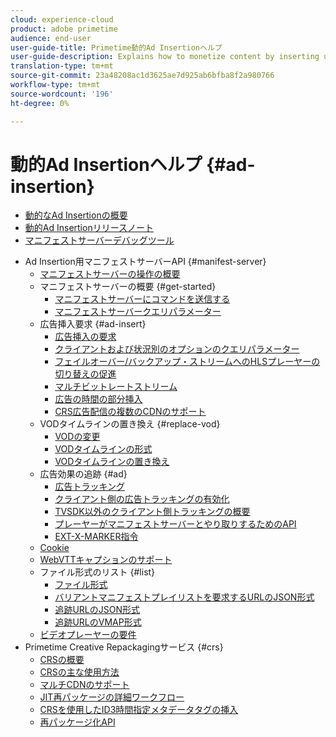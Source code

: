 ```yaml
---
cloud: experience-cloud
product: adobe primetime
audience: end-user
user-guide-title: Primetime動的Ad Insertionヘルプ
user-guide-description: Explains how to monetize content by inserting user-targeted dynamic ads on the server and engage audience with personalized ads.
translation-type: tm+mt
source-git-commit: 23a48208ac1d3625ae7d925ab6bfba8f2a980766
workflow-type: tm+mt
source-wordcount: '196'
ht-degree: 0%

---
```



# 動的Ad Insertionヘルプ {#ad-insertion}

+ [動的なAd Insertionの概要](home.md)
+ [動的Ad Insertionリリースノート](https://docs.adobe.com/content/help/en/primetime/release-notes/ptai/ptai-19x-release-notes.html)
+ [マニフェストサーバーデバッグツール](manifest-server-debugging-tool.md)

<!-- + [Server Side Ad Insertion debugging dashboard](ssai-debugging-dashboard.md)-->
+ Ad Insertion用マニフェストサーバーAPI {#manifest-server}
   + [マニフェストサーバーの操作の概要](msapi-topics/ms-overview.md)
   + マニフェストサーバーの概要 {#get-started}
      + [マニフェストサーバーにコマンドを送信する](msapi-topics/ms-getting-started/ms-sending-cmd.md)
      + [マニフェストサーバークエリパラメーター](msapi-topics/ms-getting-started/ms-api-query-params.md)
   + 広告挿入要求 {#ad-insert}
      + [広告挿入の要求](msapi-topics/ms-insert-ads/ms-ad-insert.md)
      + [クライアントおよび状況別のオプションのクエリパラメーター](msapi-topics/ms-insert-ads/ms-api-query-param-situation.md)
      + [フェイルオーバー/バックアップ・ストリームへのHLSプレーヤーの切り替えの促進](msapi-topics/ms-insert-ads/hls-switching-to-failover.md)
      + [マルチビットレートストリーム](msapi-topics/ms-insert-ads/ms-api-mbr-streams.md)
      + [広告の時間の部分挿入](msapi-topics/ms-insert-ads/partial-ad-break-insetion.md)
      + [CRS広告配信の複数のCDNのサポート](msapi-topics/ms-insert-ads/ms-api-multi-cdns-for-crs.md)
   + VODタイムラインの置き換え {#replace-vod}
      + [VODの変更](msapi-topics/ms-changes-vod-timeline/ms-replace-vod-timeline.md)
      + [VODタイムラインの形式](msapi-topics/ms-changes-vod-timeline/ms-api-timeline-format.md)
      + [VODタイムラインの置き換え](msapi-topics/ms-changes-vod-timeline/t-ms-replace-vod-timeline.md)
   + 広告効果の追跡 {#ad}
      + [広告トラッキング](msapi-topics/ms-at-effectiveness/ms-at-overview.md)
      + [クライアント側の広告トラッキングの有効化](msapi-topics/ms-at-effectiveness/ms-enable-client-side-ad-tracking.md)
      + [TVSDK以外のクライアント側トラッキングの概要](msapi-topics/ms-at-effectiveness/notvsdk-csat-overview.md)
      + [プレーヤーがマニフェストサーバーとやり取りするためのAPI](msapi-topics/ms-at-effectiveness/notvsdk-csat-ms-interface.md)
      + [EXT-X-MARKER指令](msapi-topics/ms-at-effectiveness/ms-api-playlists.md)
   + [Cookie](msapi-topics/ms-cookies.md)
   + [WebVTTキャプションのサポート](msapi-topics/ms-webvtt-captions.md)
   + ファイル形式のリスト {#list}
      + [ファイル形式](msapi-topics/ms-list-file-formats/ms-api-file-formats.md)
      + [バリアントマニフェストプレイリストを要求するURLのJSON形式](msapi-topics/ms-list-file-formats/ms-json-m3u8.md)
      + [追跡URLのJSON形式](msapi-topics/ms-list-file-formats/notvsdk-csat-sidecar.md)
      + [追跡URLのVMAP形式](msapi-topics/ms-list-file-formats/notvsdk-csat-vmap.md)
   + [ビデオプレーヤーの要件](msapi-topics/ms-player-req.md)
+ Primetime Creative Repackagingサービス {#crs}
   + [CRSの概要](creative-repackaging-service/crs-overview.md)
   + [CRSの主な使用方法](creative-repackaging-service/jit-async-hls-conv.md)
   + [マルチCDNのサポート](creative-repackaging-service/multi-cdn-supportt.md)
   + [JIT再パッケージの詳細ワークフロー](creative-repackaging-service/jit-repackage.md)
   + [CRSを使用したID3時間指定メタデータタグの挿入](creative-repackaging-service/inject-id3.md)
   + [再パッケージ化API](creative-repackaging-service/api-repackage.md)
